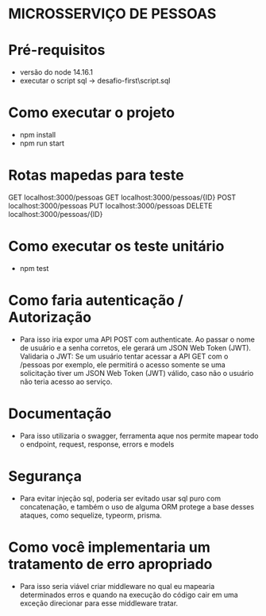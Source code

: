 # MICROSSERVIÇO DE PESSOAS

# Pré-requisitos
- versão do node 14.16.1
- executar o script sql -> desafio-first\script.sql

# Como executar o projeto
- npm install 
- npm run start

# Rotas mapedas para teste
GET localhost:3000/pessoas
GET localhost:3000/pessoas/{ID}
POST localhost:3000/pessoas
PUT localhost:3000/pessoas
DELETE localhost:3000/pessoas/{ID}

# Como executar os teste unitário
- npm test

# Como faria autenticação / Autorização
 - Para isso iria expor uma API POST com  authenticate. Ao passar o nome de usuário e a senha corretos, ele gerará um JSON Web Token (JWT). Validaria o JWT: Se um usuário tentar acessar a API GET com o /pessoas por exemplo, ele permitirá o acesso somente se uma solicitação tiver um JSON Web Token (JWT) válido, caso não o usuário não teria acesso ao serviço.

 # Documentação
 - Para isso utilizaria o swagger, ferramenta aque nos permite mapear todo o endpoint, request, response, errors e models

 # Segurança
 - Para evitar injeção sql, poderia ser evitado usar sql puro com concatenação, e também o uso de alguma ORM protege a base desses ataques, como sequelize, typeorm, prisma. 

 # Como você implementaria um tratamento de erro apropriado
 - Para isso seria viável criar middleware no qual eu mapearia determinados erros e quando na execução do código cair em uma exceção direcionar para esse middleware tratar.